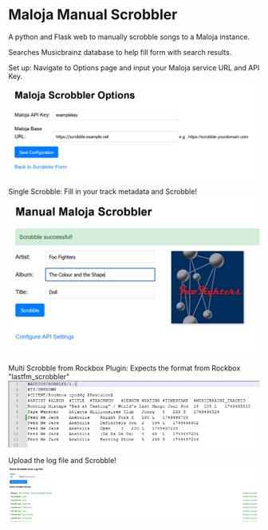 # Maloja Manual Scrobbler

A python and Flask web to manually scrobble songs to a Maloja instance. 

Searches Musicbrainz database to help fill form with search results.

Set up: Navigate to Options page and input your Maloja service URL and API Key. 
![Screenshot of API Options Page](resources/options-example.png)


Single Scrobble: Fill in your track metadata and Scrobble!
![Screenshot of example successful scrobble](resources/success-example.png)


Multi Scrobble from Rockbox Plugin: 
Expects the format from Rockbox "lastfm_scrobbler"
![Screenshot of expected format](resources/format-example.png)

Upload the log file and Scrobble!
![Screenshot of successful multi-scrobble via log file](resources/multi-scrobble-example.png)
